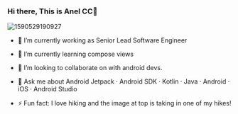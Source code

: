 ### Hi there, This is Anel CC👋

![1590529190927](https://user-images.githubusercontent.com/20619434/232582066-0c7955e3-675f-4f80-9514-baa4e11d63c3.jpeg)

- 🔭 I’m currently working as Senior Lead Software Engineer
- 🌱 I’m currently learning compose views
- 👯 I’m looking to collaborate on with android devs.
- 💬 Ask me about Android Jetpack · Android SDK · Kotlin · Java · Android · iOS · Android Studio

- ⚡ Fun fact: I love hiking and the image at top is taking in one of my hikes! 

<!--
**AnelCC/AnelCC** is a ✨ _special_ ✨ repository because its `README.md` (this file) appears on your GitHub profile.




Here are some ideas to get you started:

- 🔭 I’m currently working on ...
- 🌱 I’m currently learning compose views
- 👯 I’m looking to collaborate on with android devs
- 🤔 I’m looking for help with ...
- 💬 Ask me about ...
- 📫 How to reach me: ...
- 😄 Pronouns: ...
- ⚡ Fun fact: ...
-->
